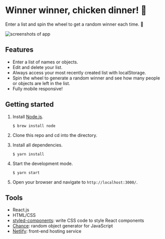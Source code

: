 # Winner winner, chicken dinner! 🐓

Enter a list and spin the wheel to get a random winner each time. 🔮

![screenshots of app](https://i.imgur.com/sVrM41S.png)

## Features

- Enter a list of names or objects.
- Edit and delete your list.
- Always access your most recently created list with localStorage.
- Spin the wheel to generate a random winner and see how many people or objects are left in the list.
- Fully mobile responsive!

## Getting started

1. Install [Node.js](https://www.npmjs.com/get-npm).

   `$ brew install node`

2. Clone this repo and cd into the directory.
3. Install all dependencies.

   `$ yarn install`

4. Start the development mode.

   `$ yarn start`

5. Open your browser and navigate to `http://localhost:3000/`.

## Tools

- React.js
- HTML/CSS
- [styled-components](https://styled-components.com): write CSS code to style React components
- [Chance](https://chancejs.com/index.html): random object generator for JavaScript
- [Netlify](https://www.netlify.com): front-end hosting service
